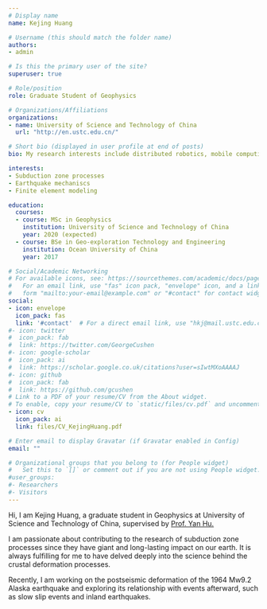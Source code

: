 ```yaml
---
# Display name
name: Kejing Huang

# Username (this should match the folder name)
authors:
- admin

# Is this the primary user of the site?
superuser: true

# Role/position
role: Graduate Student of Geophysics

# Organizations/Affiliations
organizations:
- name: University of Science and Technology of China
  url: "http://en.ustc.edu.cn/"

# Short bio (displayed in user profile at end of posts)
bio: My research interests include distributed robotics, mobile computing and programmable matter.

interests:
- Subduction zone processes
- Earthquake mechaniscs
- Finite element modeling

education:
  courses:
  - course: MSc in Geophysics
    institution: University of Science and Technology of China
    year: 2020 (expected)
  - course: BSe in Geo-exploration Technology and Engineering
    institution: Ocean University of China
    year: 2017

# Social/Academic Networking
# For available icons, see: https://sourcethemes.com/academic/docs/page-builder/#icons
#   For an email link, use "fas" icon pack, "envelope" icon, and a link in the
#   form "mailto:your-email@example.com" or "#contact" for contact widget.
social:
- icon: envelope
  icon_pack: fas
  link: '#contact'  # For a direct email link, use "hkj@mail.ustc.edu.cn".
#- icon: twitter
#  icon_pack: fab
#  link: https://twitter.com/GeorgeCushen
#- icon: google-scholar
#  icon_pack: ai
#  link: https://scholar.google.co.uk/citations?user=sIwtMXoAAAAJ
#- icon: github
#  icon_pack: fab
#  link: https://github.com/gcushen
# Link to a PDF of your resume/CV from the About widget.
# To enable, copy your resume/CV to `static/files/cv.pdf` and uncomment the lines below.
- icon: cv
  icon_pack: ai
  link: files/CV_KejingHuang.pdf

# Enter email to display Gravatar (if Gravatar enabled in Config)
email: ""

# Organizational groups that you belong to (for People widget)
#   Set this to `[]` or comment out if you are not using People widget.
#user_groups:
#- Researchers
#- Visitors
---
```


Hi, I am Kejing Huang, a graduate student in Geophysics at University of Science and Technology of China, supervised by [Prof. Yan Hu.](http://ess.ustc.edu.cn/faculties/detail-31.html)

I am passionate about contributing to the research of subduction zone processes since they have giant and long-lasting impact on our earth. It is always fulfilling for me to have delved deeply into the science behind the crustal deformation processes. 

Recently, I am working on the postseismic deformation of the 1964 Mw9.2 Alaska earthquake and exploring its relationship with events afterward, such as slow slip events and inland earthquakes.

